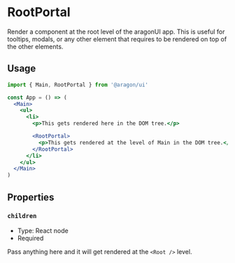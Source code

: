 # RootPortal

Render a component at the root level of the aragonUI app. This is useful for tooltips, modals, or any other element that requires to be rendered on top of the other elements.

## Usage

```jsx
import { Main, RootPortal } from '@aragon/ui'

const App = () => (
  <Main>
    <ul>
      <li>
        <p>This gets rendered here in the DOM tree.</p>

        <RootPortal>
          <p>This gets rendered at the level of Main in the DOM tree.</p>
        </RootPortal>
      </li>
    </ul>
  </Main>
)
```

## Properties

### `children`

- Type: React node
- Required

Pass anything here and it will get rendered at the `<Root />` level.
